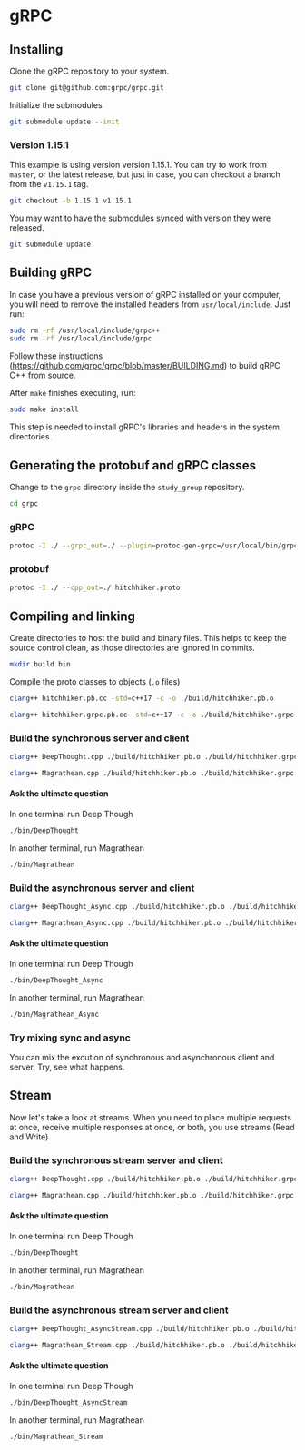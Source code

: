 # gRPC

## Installing

Clone the gRPC repository to your system.

```bash
git clone git@github.com:grpc/grpc.git
```

Initialize the submodules

```bash
git submodule update --init
```

### Version 1.15.1

This example is using version version 1.15.1. You can try to work from `master`, or the latest release, but just in case, you can checkout a branch from the `v1.15.1` tag.

```bash
git checkout -b 1.15.1 v1.15.1
```

You may want to have the submodules synced with version they were released.

```bash
git submodule update
```

## Building gRPC

In case you have a previous version of gRPC installed on your computer, you will need to remove the installed headers from `usr/local/include`. Just run:

```bash
sudo rm -rf /usr/local/include/grpc++
sudo rm -rf /usr/local/include/grpc
```

Follow these instructions (https://github.com/grpc/grpc/blob/master/BUILDING.md) to build gRPC C++ from source.

After `make` finishes executing, run:

```bash
sudo make install
```

This step is needed to install gRPC's libraries and headers in the system directories.


## Generating the protobuf and gRPC classes

Change to the `grpc` directory inside the `study_group` repository.

```bash
cd grpc
```

### gRPC

```bash
protoc -I ./ --grpc_out=./ --plugin=protoc-gen-grpc=/usr/local/bin/grpc_cpp_plugin hitchhiker.proto
```

### protobuf

```bash
protoc -I ./ --cpp_out=./ hitchhiker.proto
```

## Compiling and linking

Create directories to host the build and binary files. This helps to keep the source control clean, as those directories are ignored in commits.

```bash
mkdir build bin
```

Compile the proto classes to objects (`.o` files)

```bash
clang++ hitchhiker.pb.cc -std=c++17 -c -o ./build/hitchhiker.pb.o
```

```bash
clang++ hitchhiker.grpc.pb.cc -std=c++17 -c -o ./build/hitchhiker.grpc.pb.o
```

### Build the synchronous server and client

```bash
clang++ DeepThought.cpp ./build/hitchhiker.pb.o ./build/hitchhiker.grpc.pb.o -std=c++17 -L/usr/local/lib $(pkg-config --libs protobuf grpc++ grpc) -lgrpc++_reflection -ldl -o ./bin/DeepThought
```

```bash
clang++ Magrathean.cpp ./build/hitchhiker.pb.o ./build/hitchhiker.grpc.pb.o -std=c++17 -L/usr/local/lib $(pkg-config --libs protobuf grpc++ grpc) -lgrpc++_reflection -ldl -o ./bin/Magrathean
```

#### Ask the ultimate question

In one terminal run Deep Though

```bash
./bin/DeepThought
```

In another terminal, run Magrathean

```bash
./bin/Magrathean
```

### Build the asynchronous server and client

```bash
clang++ DeepThought_Async.cpp ./build/hitchhiker.pb.o ./build/hitchhiker.grpc.pb.o -std=c++17 -L/usr/local/lib $(pkg-config --libs protobuf grpc++ grpc) -lgrpc++_reflection -ldl -o ./bin/DeepThought_Async
```

```bash
clang++ Magrathean_Async.cpp ./build/hitchhiker.pb.o ./build/hitchhiker.grpc.pb.o -std=c++17 -L/usr/local/lib $(pkg-config --libs protobuf grpc++ grpc) -lgrpc++_reflection -ldl -o ./bin/Magrathean_Async
```

#### Ask the ultimate question

In one terminal run Deep Though

```bash
./bin/DeepThought_Async
```

In another terminal, run Magrathean

```bash
./bin/Magrathean_Async
```

### Try mixing sync and async

You can mix the excution of synchronous and asynchronous client and server. Try, see what happens.


## Stream

Now let's take a look at streams. When you need to place multiple requests at once, receive multiple responses at once, or both, you use streams (Read and Write)

### Build the synchronous stream server and client

```bash
clang++ DeepThought.cpp ./build/hitchhiker.pb.o ./build/hitchhiker.grpc.pb.o -std=c++17 -L/usr/local/lib $(pkg-config --libs protobuf grpc++ grpc) -lgrpc++_reflection -ldl -o ./bin/DeepThought
```

```bash
clang++ Magrathean.cpp ./build/hitchhiker.pb.o ./build/hitchhiker.grpc.pb.o -std=c++17 -L/usr/local/lib $(pkg-config --libs protobuf grpc++ grpc) -lgrpc++_reflection -ldl -o ./bin/Magrathean
```

#### Ask the ultimate question

In one terminal run Deep Though

```bash
./bin/DeepThought
```

In another terminal, run Magrathean

```bash
./bin/Magrathean
```


### Build the asynchronous stream server and client

```bash
clang++ DeepThought_AsyncStream.cpp ./build/hitchhiker.pb.o ./build/hitchhiker.grpc.pb.o -std=c++17 -L/usr/local/lib $(pkg-config --libs protobuf grpc++ grpc) -lgrpc++_reflection -ldl -o ./bin/DeepThought_AsyncStream
```

```bash
clang++ Magrathean_Stream.cpp ./build/hitchhiker.pb.o ./build/hitchhiker.grpc.pb.o -std=c++17 -L/usr/local/lib $(pkg-config --libs protobuf grpc++ grpc) -lgrpc++_reflection -ldl -o ./bin/Magrathean_Stream
```

#### Ask the ultimate question

In one terminal run Deep Though

```bash
./bin/DeepThought_AsyncStream
```

In another terminal, run Magrathean

```bash
./bin/Magrathean_Stream
```
